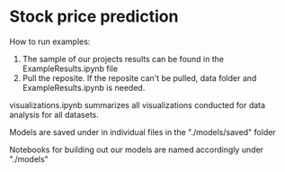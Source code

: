# Stock price prediction

How to run examples:
1. The sample of our projects results can be found in the ExampleResults.ipynb file
2. Pull the reposite. If the reposite can't be pulled, data folder and ExampleResults.ipynb is needed.

visualizations.ipynb summarizes all visualizations conducted for data analysis for all datasets.

Models are saved under in individual files in the "./models/saved" folder

Notebooks for building out our models are named accordingly under "./models"
